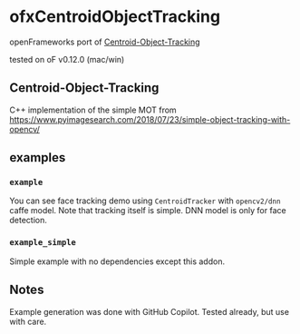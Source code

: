 # ofxCentroidObjectTracking

openFrameworks port of [Centroid-Object-Tracking](https://github.com/prat96/Centroid-Object-Tracking)

tested on oF v0.12.0 (mac/win)

## Centroid-Object-Tracking

C++ implementation of the simple MOT from https://www.pyimagesearch.com/2018/07/23/simple-object-tracking-with-opencv/ 

## examples

### `example`

You can see face tracking demo using `CentroidTracker` with `opencv2/dnn` caffe model.
Note that tracking itself is simple. DNN model is only for face detection.

### `example_simple`

Simple example with no dependencies except this addon.

## Notes

Example generation was done with GitHub Copilot. Tested already, but use with care.